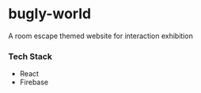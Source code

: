 # bugly-world
A room escape themed website for interaction exhibition 

### Tech Stack
- React
- Firebase
